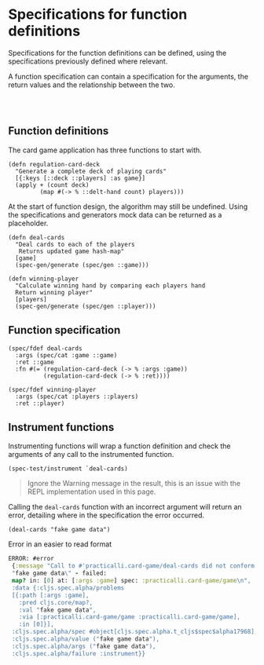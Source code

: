 # Specifications for function definitions
Specifications for the function definitions can be defined, using the specifications previously defined where relevant.

A function specification can contain a specification for the arguments, the return values and the relationship between the two.

<!-- Klipse reagent include to generate SVG graphics - hidden as not relevant at this point -->
<pre class="hidden">
  <code class="lang-eval-clojure"
  data-preamble="
(ns practicalli.card-game
  (:require [clojure.spec.alpha :as spec]
            [clojure.spec.gen.alpha :as spec-gen]
            [clojure.spec.test.alpha :as spec-test]))

(spec/def ::suit #{:clubs :diamonds :hearts :spades})
(spec/def ::rank (into #{:jack :queen :king :ace} (range 2 11)))
(spec/def ::playing-card (spec/tuple ::rank ::suit))
(spec/def ::dealt-hand (spec/* ::playing-card))

(spec/def ::name string?)
(spec/def ::score int?)
(spec/def ::player (spec/keys :req [::name ::score ::dealt-hand]))
(spec/def ::card-deck (spec/* ::playing-card))
(spec/def ::players (spec/* ::player))
(spec/def ::game (spec/keys :req [::players ::card-deck]))
">
  </code>
</pre>

## Function definitions
The card game application has three functions to start with.

```eval-clojure
(defn regulation-card-deck
  "Generate a complete deck of playing cards"
  [{:keys [::deck ::players] :as game}]
  (apply + (count deck)
         (map #(-> % ::delt-hand count) players)))
```

At the start of function design, the algorithm may still be undefined.  Using the specifications and generators mock data can be returned as a placeholder.

```eval-clojure
(defn deal-cards
  "Deal cards to each of the players
   Returns updated game hash-map"
  [game]
  (spec-gen/generate (spec/gen ::game)))
```

```eval-clojure
(defn winning-player
  "Calculate winning hand by comparing each players hand
  Return winning player"
  [players]
  (spec-gen/generate (spec/gen ::player)))
```

  <!-- #:practicalli.player-won -->
  <!-- {:name      "Jenny Nada", -->
  <!--  :score     225, -->
  <!--  :dealt-hand [[9 :hearts] [4 :clubs] [8 :hearts] [10 :clubs] [:queen :spades]]} -->


## Function specification

```eval-clojure
(spec/fdef deal-cards
  :args (spec/cat :game ::game)
  :ret ::game
  :fn #(= (regulation-card-deck (-> % :args :game))
          (regulation-card-deck (-> % :ret))))
```


```eval-clojure
(spec/fdef winning-player
  :args (spec/cat :players ::players)
  :ret ::player)
```


## Instrument functions
Instrumenting functions will wrap a function definition and check the arguments of any call to the instrumented function.

```eval-clojure
(spec-test/instrument `deal-cards)
```
> Ignore the Warning message in the result, this is an issue with the REPL implementation used in this page.


Calling the `deal-cards` function with an incorrect argument will return an error, detailing where in the specification the error occurred.

```eval-clojure
(deal-cards "fake game data")
```

Error in an easier to read format
```clojure
ERROR: #error
 {:message "Call to #'practicalli.card-game/deal-cards did not conform to spec:\n\
 "fake game data\" - failed:
 map? in: [0] at: [:args :game] spec: :practicalli.card-game/game\n",
 :data {:cljs.spec.alpha/problems
 [{:path [:args :game],
   :pred cljs.core/map?,
   :val "fake game data",
   :via [:practicalli.card-game/game :practicalli.card-game/game],
   :in [0]}],
 :cljs.spec.alpha/spec #object[cljs.spec.alpha.t_cljs$spec$alpha17968],
 :cljs.spec.alpha/value ("fake game data"),
 :cljs.spec.alpha/args ("fake game data"),
 :cljs.spec.alpha/failure :instrument}}
```
